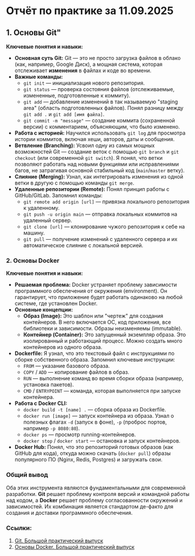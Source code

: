 # Отчёт по практике за 11.09.2025

## 1. Основы Git"

**Ключевые понятия и навыки:**

*   **Основная суть Git:** Git — это не просто загрузка файлов в облако (как, например, Google Диск), а мощная система, которая отслеживает **изменения** в файлах и коде во времени.
*   **Важные команды:**
    *   `git init` — инициализация нового репозитория.
    *   `git status` — проверка состояния файлов (отслеживаемые, измененные, подготовленные к коммиту).
    *   `git add` — добавление изменений в так называемую "staging area" (область подготовленных файлов). Понял разницу между `git add .` и `git add [имя файла]`.
    *   `git commit -m "message"` — создание коммита (сохраненной версии) с комментарием, объясняющим, что было изменено.
*   **Работа с историей:** Научился использовать `git log` для просмотра истории коммитов, включая хеши, авторов, даты и сообщения.
*   **Ветвление (Branching):** Усвоил одну из самых мощных возможностей Git — создание веток с помощью `git branch` и `git checkout` (или современной `git switch`). Я понял, что ветки позволяют работать над новыми функциями или исправлениями багов, не затрагивая основной стабильный код (`main`/`master` ветку).
*   **Слияние (Merging):** Узнал, как интегрировать изменения из одной ветки в другую с помощью команды `git merge`.
*   **Удаленные репозитории (Remote):** Понял принцип работы с GitHub/GitLab. Запомнил команды:
    *   `git remote add origin [url]` — привязка локального репозитория к удаленному.
    *   `git push -u origin main` — отправка локальных коммитов на удаленный сервер.
    *   `git clone [url]` — клонирование чужого репозитория к себе на машину.
    *   `git pull` — получение изменений с удаленного сервера и их автоматическое слияние с локальной версией.

### 2. Основы Docker

**Ключевые понятия и навыки:**

*   **Решаемая проблема:** Docker устраняет проблему зависимости программного обеспечения от окружения (environment). Он гарантирует, что приложение будет работать одинаково на любой системе, где установлен Docker.
*   **Основные концепции:**
    *   **Образ (Image):** Это шаблон или "чертеж" для создания контейнеров. В него включается ОС, код приложения, все библиотеки и зависимости. Образы неизменяемы (immutable).
    *   **Контейнер (Container):** Это запущенный экземпляр образа. Это изолированный и работающий процесс. Можно создать много контейнеров из одного образа.
*   **Dockerfile:** Я узнал, что это текстовый файл с инструкциями по сборке собственного образа. Запомнил ключевые инструкции:
    *   `FROM` — указание базового образа.
    *   `COPY` / `ADD` — копирование файлов в образ.
    *   `RUN` — выполнение команд во время сборки образа (например, установка пакетов).
    *   `CMD` / `ENTRYPOINT` — команда, которая выполняется при запуске контейнера.
*   **Работа с Docker CLI:**
    *   `docker build -t [name] .` — сборка образа из Dockerfile.
    *   `docker run [image]` — запуск контейнера из образа. Узнал о полезных флагах `-d` (запуск в фоне), `-p` (проброс портов, например `-p 8080:80`).
    *   `docker ps` — просмотр running-контейнеров.
    *   `docker stop` / `docker start` — остановка и запуск контейнеров.
*   **Docker Hub:** Понял, что это репозиторий готовых образов (как GitHub для кода), откуда можно скачать (`docker pull`) образы популярного ПО (Nginx, Redis, Postgres) и загружать свои.

### Общий вывод

Оба этих инструмента являются фундаментальными для современной разработки. **Git** решает проблему контроля версий и командной работы над кодом, а **Docker** решает проблему согласованности окружений и зависимостей. Их комбинация является стандартом де-факто для создания и доставки программного обеспечения.

### Ссылки:
1. [Git. Большой практический выпуск](https://www.youtube.com/watch?v=SEvR78OhGtw)
2. [Основы Docker. Большой практический выпуск](https://www.youtube.com/watch?v=QF4ZF857m44)